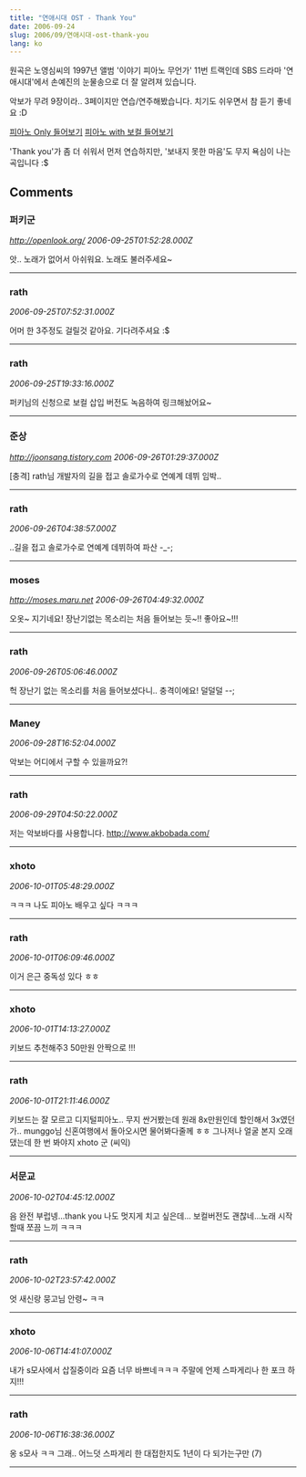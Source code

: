 ```yaml
---
title: "연애시대 OST - Thank You"
date: 2006-09-24
slug: 2006/09/연애시대-ost-thank-you
lang: ko
---
```


원곡은 노영심씨의 1997년 앨범 '이야기 피아노 무언가' 11번 트랙인데
SBS 드라마 '연애시대'에서 손예진의 눈물송으로 더 잘 알려져 있습니다.

악보가 무려 9장이라.. 3페이지만 연습/연주해봤습니다.
치기도 쉬우면서 참 듣기 좋네요 :D

[피아노 Only 들어보기](/files/ThankYou_060925.mp3)
[피아노 with 보컬 들어보기](/files/ThankYou_060925_voc2.mp3)

'Thank you'가 좀 더 쉬워서 먼저 연습하지만, 
'보내지 못한 마음'도 무지 욕심이 나는 곡입니다 :$

## Comments

### 퍼키군
*http://openlook.org/*
*2006-09-25T01:52:28.000Z*

앗.. 노래가 없어서 아쉬워요. 노래도 불러주세요~

---

### rath
*2006-09-25T07:52:31.000Z*

어머 한 3주정도 걸릴것 같아요. 기다려주셔요 :$

---

### rath
*2006-09-25T19:33:16.000Z*

퍼키님의 신청으로 보컬 삽입 버전도 녹음하여 링크해놨어요~

---

### 준상
*http://joonsang.tistory.com*
*2006-09-26T01:29:37.000Z*

[충격] rath님 개발자의 길을 접고 솔로가수로 연예계 데뷔 임박..

---

### rath
*2006-09-26T04:38:57.000Z*

..길을 접고 솔로가수로 연예계 데뷔하여 파산 -_-;

---

### moses
*http://moses.maru.net*
*2006-09-26T04:49:32.000Z*

오옷~ 지기네요! 장난기없는 목소리는 처음 들어보는 듯~!! 좋아요~!!!

---

### rath
*2006-09-26T05:06:46.000Z*

헉 장난기 없는 목소리를 처음 들어보셨다니.. 충격이에요! 덜덜덜 --;

---

### Maney
*2006-09-28T16:52:04.000Z*

악보는 어디에서 구할 수 있을까요?!

---

### rath
*2006-09-29T04:50:22.000Z*

저는 악보바다를 사용합니다. http://www.akbobada.com/

---

### xhoto
*2006-10-01T05:48:29.000Z*

ㅋㅋㅋ
나도 피아노 배우고 싶다 ㅋㅋㅋ

---

### rath
*2006-10-01T06:09:46.000Z*

이거 은근 중독성 있다 ㅎㅎ

---

### xhoto
*2006-10-01T14:13:27.000Z*

키보드 추천해주3 50만원 안짝으로 !!!

---

### rath
*2006-10-01T21:11:46.000Z*

키보드는 잘 모르고 디지털피아노.. 무지 싼거봤는데 원래 8x만원인데 할인해서 3x였던가.. munggo님 신혼여행에서 돌아오시면 물어봐다줄께 ㅎㅎ
그나저나 얼굴 본지 오래댔는데 한 번 봐야지 xhoto 군 (씨익)

---

### 서문교
*2006-10-02T04:45:12.000Z*

음 완전 부럽넹...thank you 나도 멋지게 치고 싶은데...
보컬버전도 괜찮네...노래 시작할때 쪼끔 느끼 ㅋㅋㅋ

---

### rath
*2006-10-02T23:57:42.000Z*

엇 새신랑 뭉고님 안령~ ㅋㅋ

---

### xhoto
*2006-10-06T14:41:07.000Z*

내가 s모사에서 삽질중이라 요즘 너무 바쁘네ㅋㅋㅋ
주말에 언제 스파게리나 한 포크 하지!!!

---

### rath
*2006-10-06T16:38:36.000Z*

옹 s모사 ㅋㅋ 그래.. 어느덧 스파게리 한 대접한지도 1년이 다 되가는구만 (7)

---

